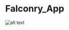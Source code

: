 # Falconry_App
![alt text]([http://url/to/img.png](https://drive.google.com/file/d/1cX70UU4JLc0NWdlLBz3UQKhMnoTh9I96/view?usp=sharing))
